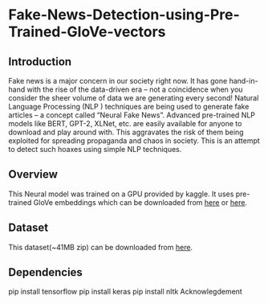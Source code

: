 # Fake-News-Detection-using-Pre-Trained-GloVe-vectors
## Introduction
Fake news is a major concern in our society right now. It has gone hand-in-hand with the rise of the data-driven era – not a coincidence when you consider the sheer volume of data we are generating every second! Natural Language Processing (NLP ) techniques are being used to generate fake articles – a concept called “Neural Fake News”. Advanced pre-trained NLP models like BERT, GPT-2, XLNet, etc. are easily available for anyone to download and play around with. This aggravates the risk of them being exploited for spreading propaganda and chaos in society. This is an attempt to detect such hoaxes using simple NLP techniques.

## Overview
This Neural model was trained on a GPU provided by kaggle. It uses pre-trained GloVe embeddings which can be downloaded from [here](https://nlp.stanford.edu/projects/glove/) or [here](https://www.kaggle.com/jdpaletto/glove-global-vectors-for-word-representation).

## Dataset
This dataset(~41MB zip) can be downloaded from [here](https://www.kaggle.com/clmentbisaillon/fake-and-real-news-dataset).

## Dependencies
pip install tensorflow
pip install keras
pip install nltk
Acknowlegdement
